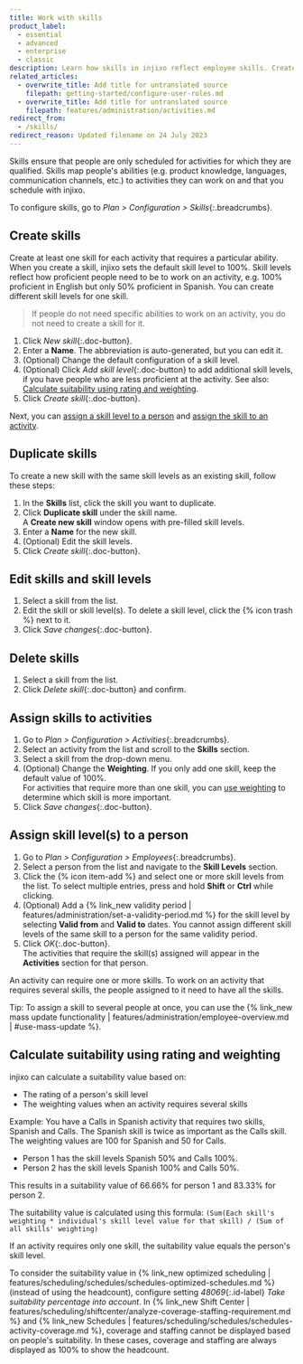 ```yaml
---
title: Work with skills
product_label:
  - essential
  - advanced
  - enterprise
  - classic
description: Learn how skills in injixo reflect employee skills. Create, edit, and delete skills and skill levels.
related_articles:
  - overwrite_title: Add title for untranslated source
    filepath: getting-started/configure-user-roles.md
  - overwrite_title: Add title for untranslated source
    filepath: features/administration/activities.md
redirect_from:
  - /skills/
redirect_reason: Updated filename on 24 July 2023
---
```


Skills ensure that people are only scheduled for activities for which they are qualified. Skills map people's abilities (e.g. product knowledge, languages, communication channels, etc.) to activities they can work on and that you schedule with injixo.

To configure skills, go to _Plan > Configuration > Skills_{:.breadcrumbs}.

## Create skills

Create at least one skill for each activity that requires a particular ability. When you create a skill, injixo sets the default skill level to 100%. Skill levels reflect how proficient people need to be to work on an activity, e.g. 100% proficient in English but only 50% proficient in Spanish. You can create different skill levels for one skill. 

> If people do not need specific abilities to work on an activity, you do not need to create a skill for it.

1. Click _New skill_{:.doc-button}.
2. Enter a **Name**.
   The abbreviation is auto-generated, but you can edit it.
3. (Optional) Change the default configuration of a skill level.
4. (Optional) Click _Add skill level_{:.doc-button} to add additional skill levels, if you have people who are less proficient at the activity. See also: [Calculate suitability using rating and weighting](#calculate-suitability-using-rating-and-weighting).
5. Click _Create skill_{:.doc-button}.  

 Next, you can [assign a skill level to a person](#assign-skill-levels-to-a-person) and [assign the skill to an activity](#assign-skills-to-activities).

## Duplicate skills

To create a new skill with the same skill levels as an existing skill, follow these steps:

1. In the **Skills** list, click the skill you want to duplicate.
2. Click **Duplicate skill** under the skill name.  
   A **Create new skill** window opens with pre-filled skill levels.
3. Enter a **Name** for the new skill.
4. (Optional) Edit the skill levels.
5. Click _Create skill_{:.doc-button}.

## Edit skills and skill levels

1. Select a skill from the list.
2. Edit the skill or skill level(s).
   To delete a skill level, click the {% icon trash %} next to it.
3. Click _Save changes_{:.doc-button}.

## Delete skills

1. Select a skill from the list.
2. Click _Delete skill_{:.doc-button} and confirm.

## Assign skills to activities

1. Go to _Plan > Configuration > Activities_{:.breadcrumbs}.
2. Select an activity from the list and scroll to the **Skills** section.
3. Select a skill from the drop-down menu.
4. (Optional) Change the **Weighting**. If you only add one skill, keep the default value of 100%.  
   For activities that require more than one skill, you can [use weighting](#calculate-suitability-using-rating-and-weighting) to determine which skill is more important.
7. Click _Save changes_{:.doc-button}.

## Assign skill level(s) to a person

1. Go to _Plan > Configuration > Employees_{:.breadcrumbs}.
2. Select a person from the list and navigate to the **Skill Levels** section.
3. Click the {% icon item-add %} and select one or more skill levels from the list. 
   To select multiple entries, press and hold **Shift** or **Ctrl** while clicking.
4. (Optional) Add a {% link_new validity period | features/administration/set-a-validity-period.md %} for the skill level by selecting **Valid from** and **Valid to** dates.
   You cannot assign different skill levels of the same skill to a person for the same validity period.
 5. Click _OK_{:.doc-button}.  
   The activities that require the skill(s) assigned will appear in the **Activities** section for that person.

An activity can require one or more skills. To work on an activity that requires several skills, the people assigned to it need to have all the skills.

Tip: To assign a skill to several people at once, you can use the {% link_new mass update functionality | features/administration/employee-overview.md | #use-mass-update %}. 

## Calculate suitability using rating and weighting

injixo can calculate a suitability value based on:

- The rating of a person's skill level
- The weighting values when an activity requires several skills

Example: You have a Calls in Spanish activity that requires two skills, Spanish and Calls. The Spanish skill is twice as important as the Calls skill. The weighting values are 100 for Spanish and 50 for Calls.

- Person 1 has the skill levels Spanish 50% and Calls 100%.
- Person 2 has the skill levels Spanish 100% and Calls 50%.

This results in a suitability value of 66.66% for person 1 and 83.33% for person 2.

The suitability value is calculated using this formula: `(Sum(Each skill's weighting * individual's skill level value for that skill) / (Sum of all skills' weighting)`

If an activity requires only one skill, the suitability value equals the person's skill level.

To consider the suitability value in {% link_new optimized scheduling | features/scheduling/schedules/schedules-optimized-schedules.md %} (instead of using the headcount), configure setting _48069_{:.id-label} _Take suitability percentage into account_. In {% link_new Shift Center | features/scheduling/shiftcenter/analyze-coverage-staffing-requirement.md %} and {% link_new Schedules | features/scheduling/schedules/schedules-activity-coverage.md %}, coverage and staffing cannot be displayed based on people's suitability. In these cases, coverage and staffing are always displayed as 100% to show the headcount.
